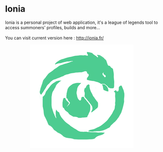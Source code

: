 # Ionia

Ionia is a personal project of web application, it's a league of legends tool to access summoners' profiles, builds and more...<br></br>
You can visit current version here : http://ionia.fr/

<p align="center">
  <img src="https://github.com/AlexandreLedru/Ionia/blob/master/src/bundles/assets/images/Ionia.png">
</p>

